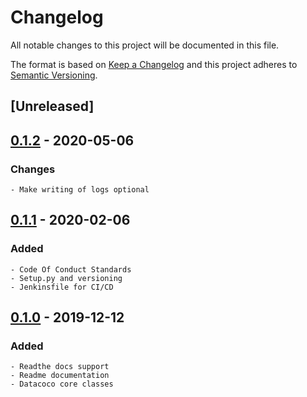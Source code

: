 # Changelog
All notable changes to this project will be documented in this file.

The format is based on [Keep a Changelog](http://keepachangelog.com/en/1.0.0/)
and this project adheres to [Semantic Versioning](http://semver.org/spec/v2.0.0.html).

## [Unreleased]

## [0.1.2] - 2020-05-06
### Changes
    - Make writing of logs optional

## [0.1.1] - 2020-02-06
### Added
    - Code Of Conduct Standards
    - Setup.py and versioning
    - Jenkinsfile for CI/CD

## [0.1.0] - 2019-12-12
### Added
    - Readthe docs support
    - Readme documentation
    - Datacoco core classes


[0.1.2]: https://github.com/equinoxfitness/datacoco-core/compare/v0.1.1...v0.1.2
[0.1.1]: https://github.com/equinoxfitness/datacoco-core/compare/v0.1.0...v0.1.1
[0.1.0]: https://github.com/equinoxfitness/datacoco-core/releases/tag/v0.1.0
